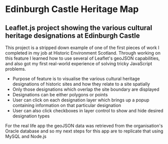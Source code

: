 # Edinburgh Castle Heritage Map

## Leaflet.js project showing the various cultural heritage designations at Edinburgh Castle

This project is a stripped down example of one of the first pieces of work I completed in my job at Historic Environment Scotland. Through working on this feature I learned how to use several of Leaflet's geoJSON capabilities, and also got my first real-world experience of solving tricky JavaScript problems.

* Purpose of feature is to visualise the various cultural heritage designations of historic sites and how they relate to a site spatially
* Only those designations which overlap the site boundary are displayed
* Designations can be either polygons or points
* User can click on each designation layer which brings up a popup containing information on that particular designation
* User can also click checkboxes in layer control to show and hide desired designation types

For the real life app the geoJSON data was retrieved from the organisation's Oracle database and so my next steps for this app are to replicate that using MySQL and Node.js